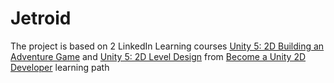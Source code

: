 # Jetroid
The project is based on 2 LinkedIn Learning courses [Unity 5: 2D Building an Adventure Game](https://www.linkedin.com/learning/unity-5-2d-building-an-adventure-game?contextUrn=urn%3Ali%3AlyndaLearningPath%3A5936fc71498ec352a683231b&amp;u=2167290) and [Unity 5: 2D Level Design](https://www.linkedin.com/learning/unity-5-2d-level-design?contextUrn=urn%3Ali%3AlyndaLearningPath%3A5936fc71498ec352a683231b&u=2167290) from [Become a Unity 2D Developer](https://www.linkedin.com/learning/paths/become-a-unity-2d-developer?u=2167290) learning path

